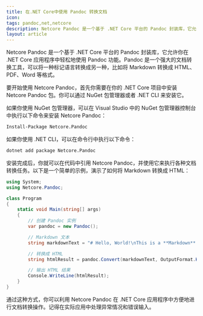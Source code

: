 ```yaml
---
title: 在.NET Core中使用 Pandoc 转换文档
icon:
tags: pandoc,net,netcore
description: Netcore Pandoc 是一个基于 .NET Core 平台的 Pandoc 封装库，它允许你在 .NET Core 应用程序中轻松地使用 Pandoc 功能。Pandoc 是一个强大的文档转换工具，可以将一种标记语言转换成另一种，比如将 Markdown 转换成 HTML、PDF、Word 等格式。
layout: article
---
```


Netcore Pandoc 是一个基于 .NET Core 平台的 Pandoc 封装库，它允许你在 .NET Core 应用程序中轻松地使用 Pandoc 功能。Pandoc 是一个强大的文档转换工具，可以将一种标记语言转换成另一种，比如将 Markdown 转换成 HTML、PDF、Word 等格式。

要开始使用 Netcore Pandoc，首先你需要在你的 .NET Core 项目中安装 Netcore Pandoc 包。你可以通过 NuGet 包管理器或者 .NET CLI 来安装它。

如果你使用 NuGet 包管理器，可以在 Visual Studio 中的 NuGet 包管理器控制台中执行以下命令来安装 Netcore Pandoc：

```sh
Install-Package Netcore.Pandoc
```

如果你使用 .NET CLI，可以在命令行中执行以下命令：

```sh
dotnet add package Netcore.Pandoc
```

安装完成后，你就可以在代码中引用 Netcore Pandoc，并使用它来执行各种文档转换任务。以下是一个简单的示例，演示了如何将 Markdown 转换成 HTML：

```csharp
using System;
using Netcore.Pandoc;

class Program
{
    static void Main(string[] args)
    {
        // 创建 Pandoc 实例
        var pandoc = new Pandoc();

        // Markdown 文本
        string markdownText = "# Hello, World!\nThis is a **Markdown** example.";

        // 转换成 HTML
        string htmlResult = pandoc.Convert(markdownText, OutputFormat.HTML);

        // 输出 HTML 结果
        Console.WriteLine(htmlResult);
    }
}
```

通过这种方式，你可以利用 Netcore Pandoc 在 .NET Core 应用程序中方便地进行文档转换操作。记得在实际应用中处理异常情况和错误输入。
